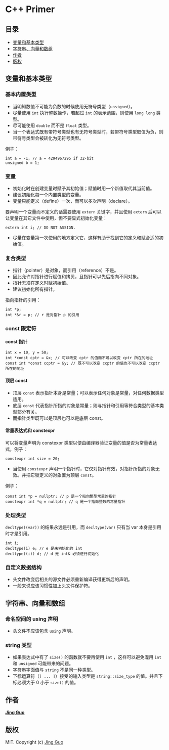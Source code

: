 # C++ Primer

## 目录

- [变量和基本类型](#变量和基本类型)
- [字符串、向量和数组](#字符串、向量和数组)
- [作者](#作者)
- [版权](#版权)

## 变量和基本类型

### 基本内置类型

- 当明知数值不可能为负数的时候使用无符号类型（`unsigned`）。
- 尽量使用 `int` 执行整数操作，若超过 `int` 的表示范围，则使用 `long long` 类型。
- 尽可能使用 `double` 而不是 `float` 类型。
- 当一个表达式既有带符号类型也有无符号类型时，若带符号类型取值为负，则带符号类型会被转化为无符号类型。

例子：

    int a = -1; // a = 4294967295 if 32-bit
    unsigned b = 1;

### 变量

- 初始化时在创建变量时赋予其初始值；赋值时用一个新值取代其当前值。
- 建议初始化每一个内置类型的变量。
- 变量只能定义（define）一次，而可以多次声明（declare）。

要声明一个变量而不定义的话需要使用 `extern` 关键字，并且使用 `extern` 后可以让变量在其它文件中使用，但不要显式初始化变量：

    extern int i; // DO NOT ASSIGN.

- 尽量在变量第一次使用的地方定义它，这样有助于找到它的定义和赋合适的初始值。

### 复合类型

- 指针（pointer）是对象，而引用（reference）不是。
- 因此允许对指针进行赋值和拷贝，且指针可以先后指向不同对象。
- 指针无须在定义时赋初始值。
- 建议初始化所有指针。

指向指针的引用：

    int *p;
    int *&r = p; // r 是对指针 p 的引用

### const 限定符

#### const 指针

    int x = 10, y = 50;
    int *const cptr = &x; // 可以改变 cptr 的值而不可以改变 cptr 所在的地址
    const int *const ccptr = &y; // 既不可以改变 ccptr 的值也不可以改变 ccptr 所在的地址

#### 顶层 const

- 顶层 `const` 表示指针本身是常量；可以表示任何对象是常量，对任何数据类型适用。
- 底层 `const` 代表指针所指的对象是常量；则与指针和引用等符合类型的基本类型部分有关。
- 而指针类型既可以是顶层也可以是底层 const。

#### 常量表达式和 constexpr

可以将变量声明为 constexpr 类型以便由编译器验证变量的值是否为常量表达式，例子：

    constexpr int size = 20;

- 当使用 `constexpr` 声明一个指针时，它仅对指针有效，对指针所指的对象无效。并把它锁定义的对象置为顶层 `const`。

例子：

    const int *p = nullptr; // p 是一个指向整型常量的指针
    constexpr int *q = nullptr; // q 是一个指向整数的常量指针

### 处理类型

`decltype((var))` 的结果永远是引用，而 `decltype(var)` 只有当 var 本身是引用时才是引用。

    int i;
    decltype(i) e; // e 是未初始化的 int
    decltype((i)) d; // d 是 int& 必须进行初始化

### 自定义数据结构

- 头文件改变后相关的源文件必须重新编译获得更新后的声明。
- 一般来说应该习惯性加上头文件保护符。

## 字符串、向量和数组

### 命名空间的 using 声明

- 头文件不应该包含 `using` 声明。

### string 类型

- 如果表达式中有了 `size()` 的函数就不要再使用 `int` ，这样可以避免混用 `int` 和 `unsigned` 可能带来的问题。
- 字符串字面值与 `string` 不是同一种类型。
- 下标运算符（`[ ... ]`）接受的输入类型是 `string::size_type` 的值。并且下标必须大于 0 小于 `size()` 的值。


## 作者

[**Jing Guo**](http://guoj.org/)

## 版权

MIT. Copyright (c) [Jing Guo](http://guoj.org/)